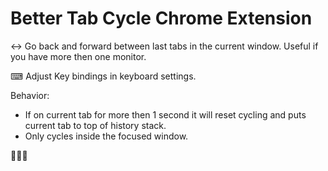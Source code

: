 # Better Tab Cycle Chrome Extension
↔ Go back and forward between last tabs in the current window. Useful if you have more then one monitor. 

⌨ Adjust Key bindings in keyboard settings.

Behavior: 
- If on current tab for more then 1 second it will reset cycling and puts current tab to top of history stack.
- Only cycles inside the focused window. 

🎈🥳🎉
